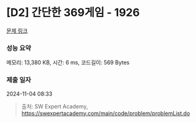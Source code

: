 # [D2] 간단한 369게임 - 1926 

[문제 링크](https://swexpertacademy.com/main/code/problem/problemDetail.do?contestProbId=AV5PTeo6AHUDFAUq) 

### 성능 요약

메모리: 13,380 KB, 시간: 6 ms, 코드길이: 569 Bytes

### 제출 일자

2024-11-04 08:33



> 출처: SW Expert Academy, https://swexpertacademy.com/main/code/problem/problemList.do